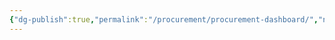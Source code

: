 ```yaml
---
{"dg-publish":true,"permalink":"/procurement/procurement-dashboard/","noteIcon":"default"}
---
```


